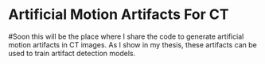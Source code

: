 # Artificial Motion Artifacts For CT

#Soon this will be the place where I share the code to generate artificial motion artifacts in CT images. As I show in my thesis, these artifacts can be used to train artifact detection models. 
